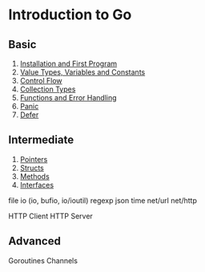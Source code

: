 # Introduction to Go

## Basic

1. [Installation and First Program](0)
1. [Value Types, Variables and Constants](1)
1. [Control Flow](2)
1. [Collection Types](3)
1. [Functions and Error Handling](4)
1. [Panic](5)
1. [Defer](6)

## Intermediate

1. [Pointers](10)
1. [Structs](11)
1. [Methods](12)
1. [Interfaces](13)

file io (io, bufio, io/ioutil)
regexp
json
time
net/url
net/http

HTTP Client
HTTP Server

## Advanced

Goroutines
Channels
